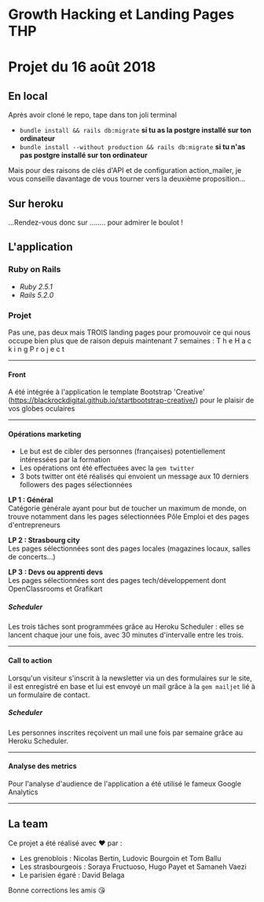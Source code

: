 # Growth Hacking et Landing Pages THP
# Projet du 16 août 2018

## En local

Après avoir cloné le repo, tape dans ton joli terminal

- `bundle install && rails db:migrate` **si tu as la postgre installé sur ton ordinateur**
- `bundle install --without production && rails db:migrate` **si tu n'as pas postgre installé sur ton ordinateur**

Mais pour des raisons de clés d'API et de configuration action_mailer, je vous conseille davantage de vous tourner vers la deuxième proposition...

## Sur heroku

...Rendez-vous donc sur ........ pour admirer le boulot !

## L'application

### Ruby on Rails

- *Ruby 2.5.1*  
- *Rails 5.2.0*

### Projet

Pas une, pas deux mais TROIS landing pages pour promouvoir ce qui nous occupe bien plus que de raison depuis maintenant 7 semaines : T h e  H a c k i n g  P r o j e c t

-----------

#### Front

A été intégrée à l'application le template Bootstrap 'Creative' (https://blackrockdigital.github.io/startbootstrap-creative/) pour le plaisir de vos globes oculaires

------------

#### Opérations marketing

- Le but est de cibler des personnes (françaises) potentiellement intéressées par la formation
- Les opérations ont été effectuées avec la `gem twitter`
- 3 bots twitter ont été réalisés qui envoient un message aux 10 derniers followers des pages sélectionnées

**LP 1 : Général**  
Catégorie générale ayant pour but de toucher un maximum de monde, on trouve notamment dans les pages sélectionnées Pôle Emploi et des pages d'entrepreneurs

**LP 2 : Strasbourg city**  
Les pages sélectionnées sont des pages locales (magazines locaux, salles de concerts...)

**LP 3 : Devs ou apprenti devs**  
Les pages sélectionnées sont des pages tech/développement dont OpenClassrooms et Grafikart


##### Scheduler  
Les trois tâches sont programmées grâce au Heroku Scheduler : elles se lancent chaque jour une fois, avec 30 minutes d'intervalle entre les trois.

-----------------------

#### Call to action
Lorsqu'un visiteur s'inscrit à la newsletter via un des formulaires sur le site, il est enregistré en base et lui est envoyé un mail grâce à la `gem mailjet` lié à un formulaire de contact.

##### Scheduler  
Les personnes inscrites reçoivent un mail une fois par semaine grâce au Heroku Scheduler.

-----------------------
#### Analyse des metrics  

Pour l'analyse d'audience de l'application a été utilisé le fameux Google Analytics

----------------------

## La team

Ce projet a été réalisé avec ❤️  par :

- Les grenoblois : Nicolas Bertin, Ludovic Bourgoin et Tom Ballu
- Les strasbourgeois : Soraya Fructuoso, Hugo Payet et Samaneh Vaezi
- Le parisien égaré : David Belaga

Bonne corrections les amis :kissing_heart:
